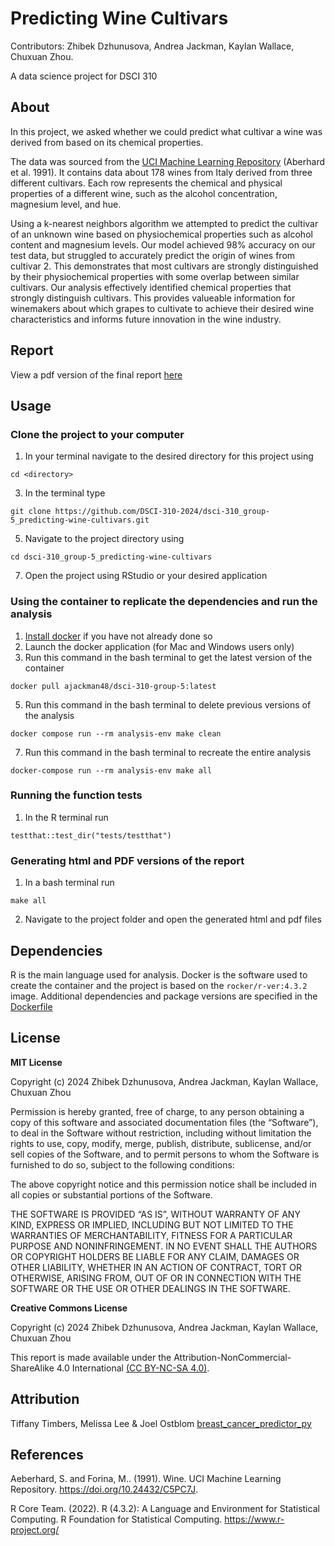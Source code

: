 # Predicting Wine Cultivars

Contributors:
Zhibek Dzhunusova, Andrea Jackman, Kaylan Wallace, Chuxuan Zhou.

A data science project for DSCI 310

## About 
 
In this project, we asked whether we could predict what cultivar a wine was derived from based on its chemical properties.

The data was sourced from the [UCI Machine Learning Repository](https://doi.org/10.24432/C5PC7J) (Aberhard et al. 1991). It contains data about 178 wines from Italy derived from three different cultivars. Each row represents the chemical and physical properties of a different wine, such as the alcohol concentration, magnesium level, and hue.

Using a k-nearest neighbors algorithm we attempted to predict the cultivar of an unknown wine based on physiochemical properties such as alcohol content and magnesium levels. Our model achieved 98% accuracy on our test data, but struggled to accurately predict the origin of wines from cultivar 2. This demonstrates that most cultivars are strongly distinguished by their physiochemical properties with some overlap between similar cultivars. Our analysis effectively identified chemical properties that strongly distinguish cultivars. This provides valueable information for winemakers about which grapes to cultivate to achieve their desired wine characteristics and informs future innovation in the wine industry.

## Report

View a pdf version of the final report [here](https://github.com/DSCI-310-2024/dsci-310_group-5_predicting-wine-cultivars/blob/main/reports/report.pdf)

## Usage

### Clone the project to your computer

1. In your terminal navigate to the desired directory for this project using
```
cd <directory>
```
3. In the terminal type
```
git clone https://github.com/DSCI-310-2024/dsci-310_group-5_predicting-wine-cultivars.git
```
5. Navigate to the project directory using
```
cd dsci-310_group-5_predicting-wine-cultivars
```
7. Open the project using RStudio or your desired application

### Using the container to replicate the dependencies and run the analysis

1. [Install docker](https://www.docker.com/get-started/) if you have not already done so
2. Launch the docker application (for Mac and Windows users only)
3. Run this command in the bash terminal to get the latest version of the container 
```
docker pull ajackman48/dsci-310-group-5:latest
```
5. Run this command in the bash terminal to delete previous versions of the analysis
```
docker compose run --rm analysis-env make clean
```
7. Run this command in the bash terminal to recreate the entire analysis
```
docker-compose run --rm analysis-env make all
```

### Running the function tests

1. In the R terminal run
```
testthat::test_dir("tests/testthat")
```

### Generating html and PDF versions of the report

1. In a bash terminal run
```
make all
```
2. Navigate to the project folder and open the generated html and pdf files

## Dependencies 

R is the main language used for analysis. Docker is the software used to create the container and the project is based on the ```rocker/r-ver:4.3.2``` image. Additional dependencies and package versions are specified in the [Dockerfile](https://github.com/DSCI-310-2024/dsci-310_group-5_predicting-wine-cultivars/blob/main/Dockerfile)

## License

**MIT License**

Copyright (c) 2024 Zhibek Dzhunusova, Andrea Jackman, Kaylan Wallace, Chuxuan Zhou

Permission is hereby granted, free of charge, to any person obtaining a copy of this software and associated documentation files (the “Software”), to deal in the Software without restriction, including without limitation the rights to use, copy, modify, merge, publish, distribute, sublicense, and/or sell copies of the Software, and to permit persons to whom the Software is furnished to do so, subject to the following conditions:

The above copyright notice and this permission notice shall be included in all copies or substantial portions of the Software.

THE SOFTWARE IS PROVIDED “AS IS”, WITHOUT WARRANTY OF ANY KIND, EXPRESS OR IMPLIED, INCLUDING BUT NOT LIMITED TO THE WARRANTIES OF MERCHANTABILITY, FITNESS FOR A PARTICULAR PURPOSE AND NONINFRINGEMENT. IN NO EVENT SHALL THE AUTHORS OR COPYRIGHT HOLDERS BE LIABLE FOR ANY CLAIM, DAMAGES OR OTHER LIABILITY, WHETHER IN AN ACTION OF CONTRACT, TORT OR OTHERWISE, ARISING FROM, OUT OF OR IN CONNECTION WITH THE SOFTWARE OR THE USE OR OTHER DEALINGS IN THE SOFTWARE.

**Creative Commons License**

Copyright (c) 2024 Zhibek Dzhunusova, Andrea Jackman, Kaylan Wallace, Chuxuan Zhou

This report is made available under the Attribution-NonCommercial-ShareAlike 4.0 International [(CC BY-NC-SA 4.0)](https://creativecommons.org/licenses/by-nc-sa/4.0/).

## Attribution

Tiffany Timbers, Melissa Lee & Joel Ostblom [breast_cancer_predictor_py](https://github.com/ttimbers/breast_cancer_predictor_py/blob/main/README.md)

## References

Aeberhard, S. and Forina, M.. (1991). Wine. UCI Machine Learning Repository. https://doi.org/10.24432/C5PC7J.

R Core Team. (2022). R (4.3.2): A Language and Environment for Statistical Computing. R Foundation for Statistical Computing. https://www.r-project.org/

